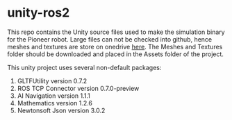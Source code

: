 # unity-ros2
This repo contains the Unity source files used to make the simulation binary for the Pioneer robot.
Large files can not be checked into github, hence meshes and textures are store on onedrive [here](https://universitysystemnh-my.sharepoint.com/:f:/g/personal/pac48_usnh_edu/EjzH5h7oiKFFgBeB9zhO8_IB4AWSUQ0zRl6O84Gly7YTww?e=MzlEpp). The Meshes and Textures folder should be downloaded and placed in the Assets folder of the project.


This unity project uses several non-default packages:
1. GLTFUtility version 0.7.2
2. ROS TCP Connector version 0.7.0-preview
3. AI Navigation version 1.1.1
4. Mathematics version 1.2.6
5. Newtonsoft Json version 3.0.2
